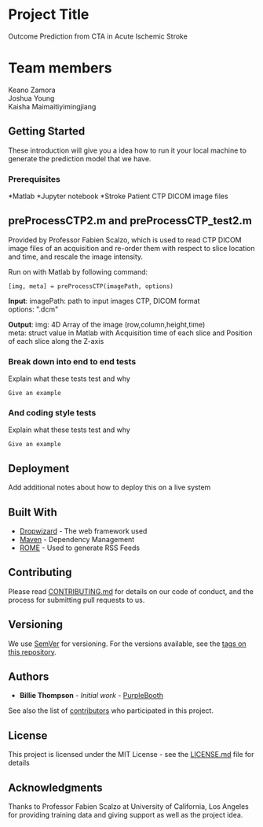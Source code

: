 # Project Title

Outcome Prediction from CTA in Acute Ischemic Stroke

# Team members

Keano Zamora\
Joshua Young\
Kaisha Maimaitiyimingjiang

## Getting Started

These introduction will give you a idea how to run it your local machine to generate the prediction model that we have.

### Prerequisites

*Matlab
*Jupyter notebook
*Stroke Patient CTP DICOM image files 


## preProcessCTP2.m and preProcessCTP_test2.m

Provided by Professor Fabien Scalzo, which is used to read CTP DICOM image files of an
acquisition and re-order them with respect to slice location and time, and rescale
the image intensity.

Run on with Matlab by following command: 
```
[img, meta] = preProcessCTP(imagePath, options)
```
**Input**:
imagePath: path to input images CTP, DICOM format\
options: ".dcm"

**Output**:
img: 4D Array of the image (row,column,height,time) \
meta: struct value in Matlab with <time> Acquisition time of each slice and <location> Position
       of each slice along the Z-axis

### Break down into end to end tests

Explain what these tests test and why

```
Give an example
```

### And coding style tests

Explain what these tests test and why

```
Give an example
```

## Deployment

Add additional notes about how to deploy this on a live system

## Built With

* [Dropwizard](http://www.dropwizard.io/1.0.2/docs/) - The web framework used
* [Maven](https://maven.apache.org/) - Dependency Management
* [ROME](https://rometools.github.io/rome/) - Used to generate RSS Feeds

## Contributing

Please read [CONTRIBUTING.md](https://gist.github.com/PurpleBooth/b24679402957c63ec426) for details on our code of conduct, and the process for submitting pull requests to us.

## Versioning

We use [SemVer](http://semver.org/) for versioning. For the versions available, see the [tags on this repository](https://github.com/your/project/tags). 

## Authors

* **Billie Thompson** - *Initial work* - [PurpleBooth](https://github.com/PurpleBooth)

See also the list of [contributors](https://github.com/your/project/contributors) who participated in this project.

## License

This project is licensed under the MIT License - see the [LICENSE.md](LICENSE.md) file for details

## Acknowledgments

Thanks to Professor Fabien Scalzo at University of California, Los Angeles for providing training data and giving support as well as the project idea.
